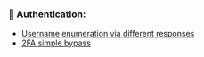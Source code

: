 ### 🔐 Authentication:
- [Username enumeration via different responses](https://medium.com/@AhmadSopyan/authentication-part-1-username-enumeration-via-different-responses-8ffc76acf511)
- [2FA simple bypass](https://menitasa.medium.com/2fa-simple-bypass-lab-report-4264440bbc82)
